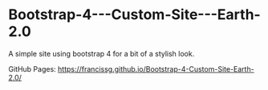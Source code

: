# Bootstrap-4---Custom-Site---Earth-2.0
A simple site using bootstrap 4 for a bit of a stylish look.

GitHub Pages: https://francissg.github.io/Bootstrap-4-Custom-Site-Earth-2.0/

